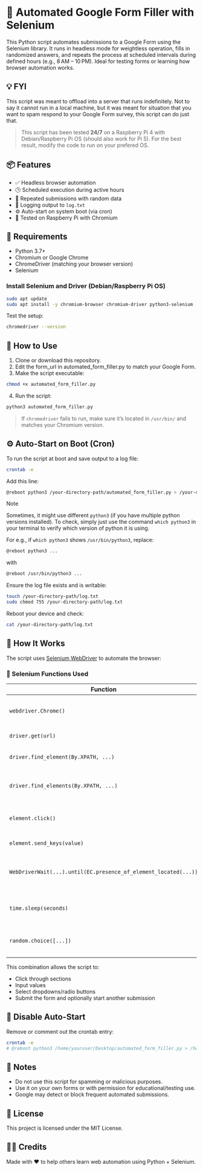 # 🤖 Automated Google Form Filler with Selenium

This Python script automates submissions to a Google Form using the Selenium library. It runs in headless mode for weightless operation, fills in randomized answers, and repeats the process at scheduled intervals during defined hours (e.g., 8 AM – 10 PM). Ideal for testing forms or learning how browser automation works. 

## 💡 FYI

This script was meant to offload into a server that runs indefinitely. Not to say it cannot run in a local machine, but it was meant for situation that you want to spam respond to your Google Form survey, this script can do just that.

> This script has been tested **24/7** on a Raspberry Pi 4 with Debian/Raspberry Pi OS (should also work for Pi 5). For the best result, modify the code to run on your prefered OS.


## 📦 Features

- ✅ Headless browser automation
- 🕒 Scheduled execution during active hours
- 🔁 Repeated submissions with random data
- 📄 Logging output to `log.txt`
- ⚙️ Auto-start on system boot (via cron)
- 🧪 Tested on Raspberry Pi with Chromium

## 🧰 Requirements

- Python 3.7+
- Chromium or Google Chrome
- ChromeDriver (matching your browser version)
- Selenium

### Install Selenium and Driver (Debian/Raspberry Pi OS)

```bash
sudo apt update
sudo apt install -y chromium-browser chromium-driver python3-selenium
```

Test the setup:

```bash
chromedriver --version
```

## 🚀 How to Use

1.	Clone or download this repository.
2.	Edit the form_url in automated_form_filler.py to match your Google Form.
3.	Make the script executable:

```bash
chmod +x automated_form_filler.py
```

4.	Run the script:

```bash
python3 automated_form_filler.py
```

> If `chromedriver` fails to run, make sure it’s located in `/usr/bin/` and matches your Chromium version.

## ⚙️ Auto-Start on Boot (Cron)

To run the script at boot and save output to a log file:

```bash
crontab -e
```

Add this line:

```bash
@reboot python3 /your-directory-path/automated_form_filler.py > /your-director-path/log.txt 2>&1 &
```

> [!NOTE]
> 
> Sometimes, it might use different `python3` (if you have multiple python versions installed). To check, simply just use the command `which python3` in your terminal to verify which version of python it is using.
> 
> For e.g., if `which python3` shows `/usr/bin/python3`, replace:
> ```bash
> @reboot python3 ...
> ```
> with
> ```bash
> @reboot /usr/bin/python3 ...
> ```

Ensure the log file exists and is writable:

```bash
touch /your-directory-path/log.txt
sudo chmod 755 /your-directory-path/log.txt
```

Reboot your device and check:

```bash
cat /your-directory-path/log.txt
```

## 🧠 How It Works

The script uses [Selenium WebDriver](https://www.selenium.dev/documentation/) to automate the browser:

### 📌 Selenium Functions Used

| Function | Purpose |
| --- | --- |
| `webdriver.Chrome()` | Initializes a Chrome browser instance with specified options (e.g., headless). |
| `driver.get(url)` | Opens the target URL (Google Form). |
| `driver.find_element(By.XPATH, ...)` | Finds a single element on the page using XPath. |
| `driver.find_elements(By.XPATH, ...)` | Finds multiple elements matching an XPath (e.g., all text inputs). |
| `element.click()` | Simulates a mouse click on an element (checkbox, button, option). |
| `element.send_keys(value)` | Types the given value into an input field. |
| `WebDriverWait(...).until(EC.presence_of_element_located(...))` | Waits until a specific element appears before proceeding (ensures page has loaded). |
| `time.sleep(seconds)` | Adds a pause (usually to let animations/transitions complete). |
| `random.choice([...])` | Picks a random option (used to simulate different user inputs). |

This combination allows the script to:	
- Click through sections
- Input values
- Select dropdowns/radio buttons
- Submit the form and optionally start another submission

## 🛑 Disable Auto-Start

Remove or comment out the crontab entry:

```bash
crontab -e
# @reboot python3 /home/youruser/Desktop/automated_form_filler.py > /home/youruser/Desktop/log.txt 2>&1 &
```

## 📌 Notes

- Do not use this script for spamming or malicious purposes.
- Use it on your own forms or with permission for educational/testing use.
- Google may detect or block frequent automated submissions.

## 📄 License

This project is licensed under the MIT License.

## 🙋‍♀️ Credits

Made with ❤️ to help others learn web automation using Python + Selenium.

